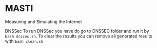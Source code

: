 # MASTI
Measuring and Simulating the Internet 

DNSSec
To run DNSSec you have do go to DNSSEC folder and run it by `bash dnssec.sh`. To clear the results you can remove all generated results with `bash clean.sh`
